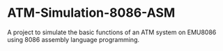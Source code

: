 # ATM-Simulation-8086-ASM
A project to simulate the basic functions of an ATM system on EMU8086 using 8086 assembly language programming.
